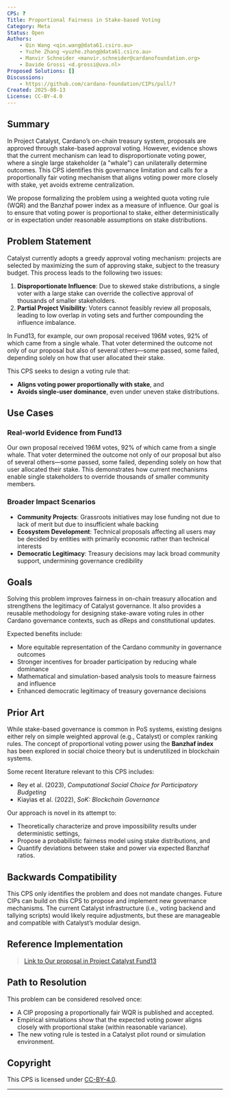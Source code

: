 ```yaml
---
CPS: ?
Title: Proportional Fairness in Stake-based Voting
Category: Meta
Status: Open
Authors:
    - Qin Wang <qin.wang@data61.csiro.au>
    - Yuzhe Zhang <yuzhe.zhang@data61.csiro.au>
    - Manvir Schneider <manvir.schneider@cardanofoundation.org>
    - Davide Grossi <d.grossi@uva.nl>
Proposed Solutions: []
Discussions:
    - https://github.com/cardano-foundation/CIPs/pull/?
Created: 2025-08-13
License: CC-BY-4.0
---
```


## Summary

In Project Catalyst, Cardano’s on-chain treasury system, proposals are approved through stake-based approval voting. However, evidence shows that the current mechanism can lead to disproportionate voting power, where a single large stakeholder (a "whale") can unilaterally determine outcomes. This CPS identifies this governance limitation and calls for a proportionally fair voting mechanism that aligns voting power more closely with stake, yet avoids extreme centralization. 

We propose formalizing the problem using a weighted quota voting rule (WQR) and the Banzhaf power index as a measure of influence. Our goal is to ensure that voting power is proportional to stake, either deterministically or in expectation under reasonable assumptions on stake distributions.

## Problem Statement

Catalyst currently adopts a greedy approval voting mechanism: projects are selected by maximizing the sum of approving stake, subject to the treasury budget. This process leads to the following two issues:

1. **Disproportionate Influence**: Due to skewed stake distributions, a single voter with a large stake can override the collective approval of thousands of smaller stakeholders.
2. **Partial Project Visibility**: Voters cannot feasibly review all proposals, leading to low overlap in voting sets and further compounding the influence imbalance.

In Fund13, for example, our own proposal received 196M votes, 92\% of which came from a single whale. That voter determined the outcome not only of our proposal but also of several others—some passed, some failed, depending solely on how that user allocated their stake.

This CPS seeks to design a voting rule that:
- **Aligns voting power proportionally with stake**, and
- **Avoids single-user dominance**, even under uneven stake distributions.

## Use Cases

### Real-world Evidence from Fund13
Our own proposal received 196M votes, 92% of which came from a single whale. That voter determined the outcome not only of our proposal but also of several others—some passed, some failed, depending solely on how that user allocated their stake. This demonstrates how current mechanisms enable single stakeholders to override thousands of smaller community members.

### Broader Impact Scenarios
- **Community Projects**: Grassroots initiatives may lose funding not due to lack of merit but due to insufficient whale backing
- **Ecosystem Development**: Technical proposals affecting all users may be decided by entities with primarily economic rather than technical interests
- **Democratic Legitimacy**: Treasury decisions may lack broad community support, undermining governance credibility


## Goals

Solving this problem improves fairness in on-chain treasury allocation and strengthens the legitimacy of Catalyst governance. It also provides a reusable methodology for designing stake-aware voting rules in other Cardano governance contexts, such as dReps and constitutional updates.

Expected benefits include:
- More equitable representation of the Cardano community in governance outcomes
- Stronger incentives for broader participation by reducing whale dominance
- Mathematical and simulation-based analysis tools to measure fairness and influence
- Enhanced democratic legitimacy of treasury governance decisions

## Prior Art

While stake-based governance is common in PoS systems, existing designs either rely on simple weighted approval (e.g., Catalyst) or complex ranking rules. The concept of proportional voting power using the **Banzhaf index** has been explored in social choice theory but is underutilized in blockchain systems.

Some recent literature relevant to this CPS includes:
- Rey et al. (2023), *Computational Social Choice for Participatory Budgeting*
- Kiayias et al. (2022), *SoK: Blockchain Governance*

Our approach is novel in its attempt to:
- Theoretically characterize and prove impossibility results under deterministic settings,
- Propose a probabilistic fairness model using stake distributions, and
- Quantify deviations between stake and power via expected Banzhaf ratios.

## Backwards Compatibility

This CPS only identifies the problem and does not mandate changes. Future CIPs can build on this CPS to propose and implement new governance mechanisms. The current Catalyst infrastructure (i.e., voting backend and tallying scripts) would likely require adjustments, but these are manageable and compatible with Catalyst’s modular design.

## Reference Implementation

> [Link to Our proposal in Project Catalyst Fund13](https://projectcatalyst.io/funds/13/cardano-use-cases-concept/proportionality-in-stake-based-voting)


## Path to Resolution

This problem can be considered resolved once:
- A CIP proposing a proportionally fair WQR is published and accepted.
- Empirical simulations show that the expected voting power aligns closely with proportional stake (within reasonable variance).
- The new voting rule is tested in a Catalyst pilot round or simulation environment.


## Copyright

This CPS is licensed under [CC-BY-4.0](https://creativecommons.org/licenses/by/4.0/legalcode).


---

